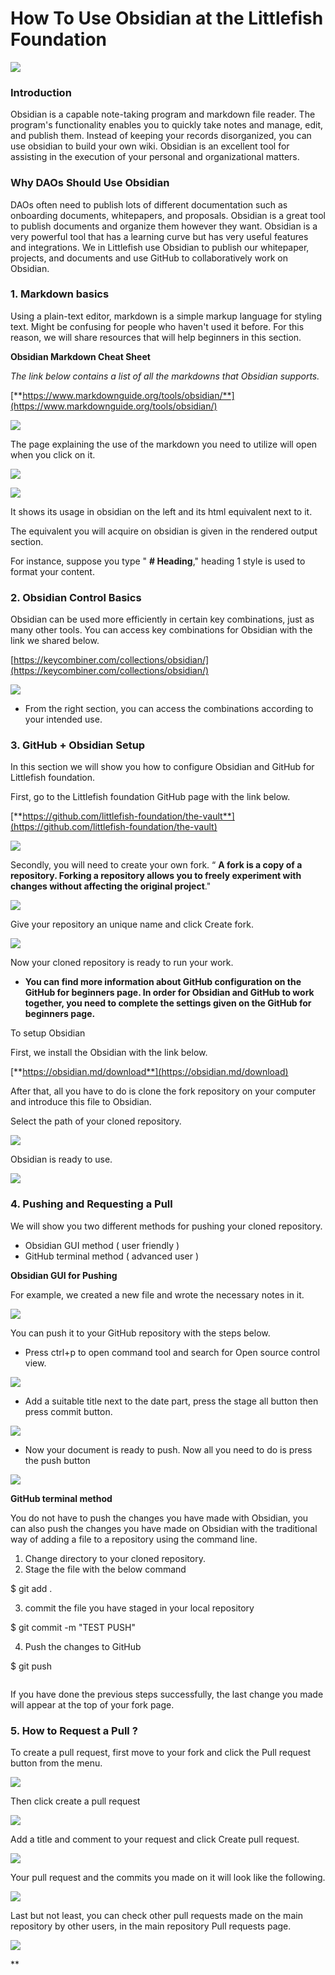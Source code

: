 # How To Use Obsidian at the Littlefish Foundation

![](https://lh5.googleusercontent.com/95v03QKT14Honn8ucf9iX5eKRd\_N44hBKj7PpfJfFK7xPEobX3xxqTiy7R6Jdg0bTBFEubQyiEzB764tn-uyBP0lu3MTOTuFKPE8g32--x6HF6S-jm4xEcJas08KwdHcguh9rslQfBJAvrx7YTdGkQ)

### Introduction

Obsidian is a capable note-taking program and markdown file reader. The program's functionality enables you to quickly take notes and manage, edit, and publish them. Instead of keeping your records disorganized, you can use obsidian to build your own wiki. Obsidian is an excellent tool for assisting in the execution of your personal and organizational matters.

### Why DAOs Should Use Obsidian

DAOs often need to publish lots of different documentation such as onboarding documents, whitepapers, and proposals. Obsidian is a great tool to publish documents and organize them however they want. Obsidian is a very powerful tool that has a learning curve but has very useful features and integrations. We in Littlefish use Obsidian to publish our whitepaper, projects, and documents and use GitHub to collaboratively work on Obsidian.

### 1. Markdown basics

Using a plain-text editor, markdown is a simple markup language for styling text. Might be confusing for people who haven't used it before. For this reason, we will share resources that will help beginners in this section.

**Obsidian Markdown Cheat Sheet**

_The link below contains a list of all the markdowns that Obsidian supports._

[**https://www.markdownguide.org/tools/obsidian/**](https://www.markdownguide.org/tools/obsidian/)

![](https://lh5.googleusercontent.com/O\_lSBz1ipvE3Dl0kN15hcQlTVagRKj8L\_uP1igwnF5uEter5Zhk1qJ6FgjUd7Mh\_mMoIb06DzCFSlLanmqJanj4PJquVdaMKa8hojAlR6WYZ8YOThG30QX4akKgLM6Frm2QMfHW1gfAFmQ3TWmAmTw)

The page explaining the use of the markdown you need to utilize will open when you click on it.

![](https://lh6.googleusercontent.com/wCzgan3BcjgAYkjmeEIoUtYGNNfgHK6euoHc5nz1E4lzy6qTjV1185CE9J94iTHhP\_BT-kMg-7j8E2PutdK8ZuazFSm\_W5-RZ\_rkiRR4\_Oy6xUKezHnKKVU\_njHMbK6mUhg4jqBMF1n279hQvnB8kw)

![](https://lh4.googleusercontent.com/BooZMwrkrbj-f\_K8m1Mgg7-ZtXOBuJyc8WoPOkLiaSI6LbQA4tQ70FK7mpx0cpnjRivXwQmE\_90Y51HWk0gOyTOrJvhglQnF8\_OENanEZ4wRXCLmEgm-k23TU8vUUR\_00KVr231tNx4PDQW6D7ArVQ)

It shows its usage in obsidian on the left and its html equivalent next to it.

The equivalent you will acquire on obsidian is given in the rendered output section.

For instance, suppose you type " **# Heading**," heading 1 style is used to format your content.

### 2. Obsidian Control Basics

Obsidian can be used more efficiently in certain key combinations, just as many other tools. You can access key combinations for Obsidian with the link we shared below.

[https://keycombiner.com/collections/obsidian/](https://keycombiner.com/collections/obsidian/)

![](https://lh4.googleusercontent.com/cbVo1gMUOwK0H\_bSyamTLK\_5j\_CFxtNLzdD8Hxi\_WX\_eg3CMhk5eJc0\_4Ek-A09Td0ukpwy7nn0Zs\_Pl0droEtBFJNXTSglF4ny3IZndeYjs9jZiGFu9A56F7qQ7sfhaMBI23oZzz1zsXMrhRfAW2AI)

* From the right section, you can access the combinations according to your intended use.

### 3. GitHub + Obsidian Setup

In this section we will show you how to configure Obsidian and GitHub for Littlefish foundation.

First, go to the Littlefish foundation GitHub page with the link below.

[**https://github.com/littlefish-foundation/the-vault**](https://github.com/littlefish-foundation/the-vault)

![](https://lh6.googleusercontent.com/rgd3kSNp5WwWXAPUvKKbxl5Wnl31MmIjCDry0MjSk3hlOBz5qDSR47jFfOAxp1CIuxKKykIyUlOx0v1qC2kpi-sO6fxiYn9DsnjTKk1nVep2nucvHHNhAevMS9htxdBl7jnwwcxXtMJF4rAZL\_fJfT4)

Secondly, you will need to create your own fork. “ **A fork is a copy of a repository. Forking a repository allows you to freely experiment with changes without affecting the original project**."

![](https://lh3.googleusercontent.com/xXrWcdFp\_ziP0NkELGieMLDfNZVC8u1kLix6MzzvMR7Ahhgt\_pJRB6mQbiHKRaszpIkBsTAJU9VQEW3Pw9AdwLO91pwfQrvJfrZroU45gFXJKQCMUHMcF2-QzPmT3ZaVIf6hwjD6\_31Bp-rfpCNcSJc)

Give your repository an unique name and click Create fork.

![](https://lh6.googleusercontent.com/neROVuHKDx0gipUknyS2-AEWhl-fweXdSFa6CH938u9nNg2clmhlNHcYYijzJXvbCKjJObH4UMM5Uukk-ZwPExqqVaJlBaJRXKc9puBeH3gtDlgB2N0bNmBu7VCJxC1-\_SDnTw9L3QLnk1vPStIHlBI)

Now your cloned repository is ready to run your work.

* **You can find more information about GitHub configuration on the GitHub for beginners page. In order for Obsidian and GitHub to work together, you need to complete the settings given on the GitHub for beginners page.**

To setup Obsidian

First, we install the Obsidian with the link below.

[**https://obsidian.md/download**](https://obsidian.md/download)

After that, all you have to do is clone the fork repository on your computer and introduce this file to Obsidian.

Select the path of your cloned repository.

![](https://lh3.googleusercontent.com/qslvwQ8vGCBpgncNVmD6Ya-fNozETLKTLakJIW9RUiU7FgoYfW2-IuQAHhJMhAWx9Pmf-W1d2tXtZGpY9zob2HVzhNmDEfkBqYeog\_TiOQcjxXU5ke7A8GCepuv6ycqdoORgz2poJ5DVHqE7OcWYEqc)

Obsidian is ready to use.

![](https://lh4.googleusercontent.com/bz8-E9juBfQQTnnDF2-FJqbk\_xoPFEnzzrGts7P8gKHwyobvKfH2rqffZNFz5QSrTltFEXwBBqD8lMJSENkOT-USS3tJFDy8kpTfuQDiQ7YQMEdfSvLcvYI6fLo-casVP-tJUnTdnAzF5ATxdVCG\_I4)

### 4. Pushing and Requesting a Pull

We will show you two different methods for pushing your cloned repository.

* Obsidian GUI method ( user friendly )
* GitHub terminal method ( advanced user )

**Obsidian GUI for Pushing**

For example, we created a new file and wrote the necessary notes in it.

![](https://lh4.googleusercontent.com/rffciDyD8aX\_B6As2fdbgUaK9P2Ohifv3f-ON5BDng1XRLMDLM---dSQJ1PaaLEd2ePvQ9n6roWL\_TWtv3YywoTuJfI\_l76emjAqMa-Z9c6UlNM5v0F5821SBTpvmLDBODdud4DVNHTq2k2nczxzk6Q)

You can push it to your GitHub repository with the steps below.

* Press ctrl+p to open command tool and search for Open source control view.

![](https://lh4.googleusercontent.com/Ta5oZoS8i8A17t7LRdBOhokltldQPofenjrbN80g78XDnyUXC7woYWvr2ApDicRTp7a5Kfw4N-z6kVFKX9Dgb3Apy35696whuQAZ4jqSUB8oE0xHNvFVlzVyy3J0-VTogZZnvOAvA40\_0b7YrpUvec0)

* Add a suitable title next to the date part, press the stage all button then press commit button.

![](https://lh3.googleusercontent.com/qHwFGgczLifmW4K6CAWFmhskoZ0r1gPuqE6iISdn1gQYsXMrX7HWB1GSBZ8Qt4UtoSdCUc\_bg0wsp5YfXhOaXNP\_noNJglcPGRWxx2t3\_eIixUujwFc5sT3z9zeNxqG622nUk4JetLR8C5vgpnxgZCs)

* Now your document is ready to push. Now all you need to do is press the push button

![](https://lh6.googleusercontent.com/URZfcojKI0TmTwspM23zM4QoRRbMcweq9OH8N8mJz-uN3IObq8oWgO8z4-bE-TOywDQpnJt7LAaKwXcn8EbAY9\_stFFUmyWKJ1hWEFNzNDGyMwtHJCH6nXRKDlELccVwV8YQKDw09lYiPrk4R6VMjec)

**GitHub terminal method**

You do not have to push the changes you have made with Obsidian, you can also push the changes you have made on Obsidian with the traditional way of adding a file to a repository using the command line.

1. Change directory to your cloned repository.
2. Stage the file with the below command

$ git add .

3. commit the file you have staged in your local repository

$ git commit -m "TEST PUSH"

4. Push the changes to GitHub

$ git push

<figure><img src="https://lh4.googleusercontent.com/Xpp4vciYtmVPjS1dC8t6nfKPnH6RBxVUFz5qqe3C1sXZhk6WjTjSneuw76GN9b336kOGiyiYGaNamFKiMsjIoc2CvT9KL7POFcH6YitlfbUWyPStKbC0fN1lg_PuTB2VtVXWABaYF3d81rPqpl5EIyo" alt=""><figcaption></figcaption></figure>

If you have done the previous steps successfully, the last change you made will appear at the top of your fork page.

### 5. How to Request a Pull ?

To create a pull request, first move to your fork and  click the Pull request button from the menu.

![](https://lh4.googleusercontent.com/xhQhERY2fGIrm0s2eEeRQlVSQBz4XnRQ7AFyV0X6AIHA9ObXHcIouDJlGrRODtvScPKGTpxlwQQEnnf3SDNqmHXzejnI8up0\_MbU3kRSc89NvilX2fQQSvCyNB9Dj\_9sj57QxoPr8vqZgKkzzwJgv7U)

Then click create a pull request

![](https://lh6.googleusercontent.com/n5\_0URqD7GUtAfGl5WoeSRbkBfE51aPmWqoNSPKMGQ1oBFIckj4jd2sOvAyekiph2nukvCXTDTEDDNZe7gcE5nVbAV3vAlp6TPj\_Xbn23keJqmNVlKoJzm2EUt8mBRfyqCuRQZlg5CsvA1L-UA-ruPI)

Add a title and comment to your request and click Create pull request.

![](https://lh3.googleusercontent.com/627HVqTd9MAis9H-yqyZjYl4Dx2K7Acr3SXIhnDpRdXKHh99dZ03r6fn1F6Ao10FawZ96B0TxD6d2IWfIYO17sEwzFmZp83t0QNGuQdj2c\_b0swPu2qFO5O0xxBC0x7Eg0bgxZlLj2jsOTHbl7BnYpQ)

Your pull request and the commits you made on it will look like the following.

![](https://lh4.googleusercontent.com/ObsWTuri7MpNvqMfVLfes0NOcfeVkOLilssqBWUt67stqB1NzinvyhpW5jvw6fK0IOIaSN7kUox5XuTKhCCifSY7qq\_Blp9dBWqkrMq\_RU4wY9NXVhs3ZrnYcgA7HqXuRdx7JRKmqg9f0kEAPtnHqV4)

Last but not least, you can check other pull requests made on the main repository by other users, in the main repository Pull requests page.

![](https://lh5.googleusercontent.com/mgyQtCNL6DgGppKMshLTA1DmnSHRXCoe3fFdzeAvS2haF5wCUtf1ypqAjfxHOKL1NBwW4\_P0QwnNB7krClMaxkdYec94mNMWtXmWoAYKVQvIiKOzieGOe6CoRgb1pVAUhbimnNDZcsTw817vH\_ozb00)

\*\*
